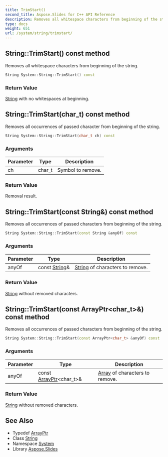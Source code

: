 ```yaml
---
title: TrimStart()
second_title: Aspose.Slides for C++ API Reference
description: Removes all whitespace characters from beginning of the string.
type: docs
weight: 651
url: /system/string/trimstart/
---
```

## String::TrimStart() const method


Removes all whitespace characters from beginning of the string.

```cpp
String System::String::TrimStart() const
```


### Return Value

[String](../) with no whitespaces at beginning.

## String::TrimStart(char_t) const method


Removes all occurrences of passed character from beginning of the string.

```cpp
String System::String::TrimStart(char_t ch) const
```


### Arguments

| Parameter | Type | Description |
| --- | --- | --- |
| ch | char_t | Symbol to remove. |

### Return Value

Removal result.

## String::TrimStart(const String\&) const method


Removes all occurrences of passed characters from beginning of the string.

```cpp
String System::String::TrimStart(const String &anyOf) const
```


### Arguments

| Parameter | Type | Description |
| --- | --- | --- |
| anyOf | const [String](../)\& | [String](../) of characters to remove. |

### Return Value

[String](../) without removed characters.

## String::TrimStart(const ArrayPtr\<char_t\>\&) const method


Removes all occurrences of passed characters from beginning of the string.

```cpp
String System::String::TrimStart(const ArrayPtr<char_t> &anyOf) const
```


### Arguments

| Parameter | Type | Description |
| --- | --- | --- |
| anyOf | const [ArrayPtr](../../arrayptr/)\<char_t\>\& | [Array](../../array/) of characters to remove. |

### Return Value

[String](../) without removed characters.

## See Also

* Typedef [ArrayPtr](../../arrayptr/)
* Class [String](../)
* Namespace [System](../../)
* Library [Aspose.Slides](../../../)